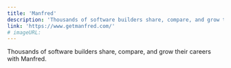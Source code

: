 ```yaml
---
title: 'Manfred'
description: 'Thousands of software builders share, compare, and grow their careers with Manfred.'
link: 'https://www.getmanfred.com/'
# imageURL:
---
```

Thousands of software builders share, compare, and grow their careers with Manfred.